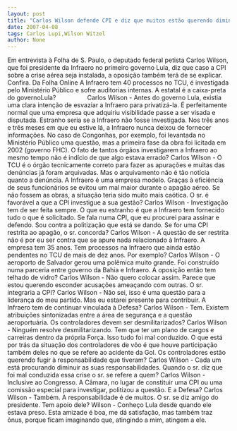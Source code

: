 ```yaml
---
layout: post
title: "Carlos Wilson defende CPI e diz que muitos estão querendo diminuir suas próprias responsabilidades"
date: 2007-04-08
tags: Carlos Lupi,Wilson Witzel
author: None
---
```

Em entrevista à Folha de S. Paulo, o deputado federal petista Carlos Wilson, que foi presidente da Infraero no primeiro governo Lula, diz que caso a&nbsp;CPI sobre a crise aérea seja instalada, a oposição também terá de se explicar. Confira.
Da Folha Online
A Infraero tem 40 processos no TCU, é investigada pelo Ministério Público e sofre auditorias internas. A estatal é a caixa-preta do governoLula?&nbsp;&nbsp;&nbsp;&nbsp;&nbsp;&nbsp;&nbsp;&nbsp;&nbsp;&nbsp;&nbsp;&nbsp;&nbsp;&nbsp;&nbsp;&nbsp;&nbsp; Carlos Wilson - Antes do governo Lula, existia uma clara intenção de esvaziar a Infraero para privatizá-la. É perfeitamente normal que uma empresa que adquiriu visibilidade passe a ser visada e disputada. Estranho seria se a Infraero não fosse investigada. Nos três anos e três meses em que eu estive lá, a Infraero nunca deixou de fornecer informações. No caso de Congonhas, por exemplo, foi levantada no Ministério Público uma questão, mas a primeira fase da obra foi licitada em 2002 (governo FHC). O fato de tantos órgãos investigarem a Infraero ao mesmo tempo não é indício de que algo estava errado? Carlos Wilson - O TCU é o órgão tecnicamente correto para fazer as apurações e muitas das denúncias já foram arquivadas. Mas o arquivamento não é tão notícia quanto a denúncia. A Infraero é uma empresa modelo. Graças à eficiência de seus funcionários se evitou um mal maior durante o apagão aéreo. Se não fossem as obras, a situação teria sido muito mais caótica. O sr. é favorável a que a CPI investigue a sua gestão? Carlos Wilson - Investigação tem de ser feita sempre. O que eu estranho é que a Infraero tem fornecido tudo o que é solicitado. Se fala numa CPI, que eu procurei para assinar e defendo. Sou contra a politização que está se dando. Se for uma CPI restrita ao apagão, o sr. concorda? Carlos Wilson - A questão de ser restrita não é por eu ser contra que se apure nada relacionado à Infraero. A empresa tem 35 anos. Tem processos na Infraero que ainda estão pendentes no TCU de mais de dez anos. Por exemplo? Carlos Wilson - O aeroporto de Salvador gerou uma polêmica muito grande. Foi construído numa parceria entre governo da Bahia e Infraero. A oposição então tem telhado de vidro? Carlos Wilson - Não quero colocar assim. Parece que estou querendo esconder acusações ameaçando com outras. O sr. integraria a CPI? Carlos Wilson - Não sei, isso é uma questão para a liderança do meu partido. Mas eu estarei presente para contribuir. A Infraero tem de continuar vinculada à Defesa? Carlos Wilson - Tem. Existem atribuições sintonizadas entre a área de segurança e a questão aeroportuária. Os controladores devem ser desmilitarizados? Carlos Wilson - Ninguém resolve desmilitarizando. Tem que ter um plano de cargos e carreiras dentro da própria Força. Isso tudo foi mal conduzido. O que está por trás da situação dos controladores de vôo é que houve participação também deles no que se refere ao acidente da Gol. Os controladores estão querendo fugir à responsabilidade que tiveram? Carlos Wilson - Cada um está procurando diminuir as suas responsabilidades. Quando o sr. diz que foi mal conduzida essa crise o sr. se refere a quem? Carlos Wilson - Inclusive ao Congresso. A Câmara, no lugar de constituir uma CPI ou uma comissão especial para investigar, politizou a questão. E a Defesa? Carlos Wilson - Também. A responsabilidade é de muitos. O sr. se diz amigo do presidente. Tem apoio dele? Wilson - Conheço Lula desde quando ele estava preso. Esta amizade é boa, me dá satisfação, mas também traz ônus, porque ficam imaginando que, atingindo a mim, atingem a ele. 